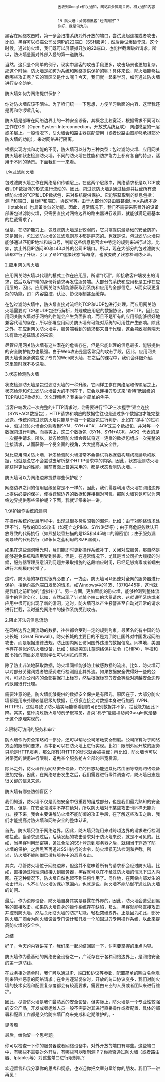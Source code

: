 
                            
                            因收到Google相关通知，网站将会择期关闭。相关通知内容
                            
                            
                            19 防火墙：如何和黑客“划清界限”？
                            你好，我是何为舟。

黑客在网络攻击时，第一步会扫描系统对外开放的端口，尝试发起连接或者攻击。比如，黑客可以扫描公司公网IP的22端口（SSH服务），然后尝试爆破登录。这个时候，通过防火墙，我们既可以屏蔽掉开放的22端口，也能拦截爆破的请求。所以，防火墙是面对外部入侵的第一道防线。

当然，这只是个简单的例子，现实中黑客的攻击手段更多，攻击场景也更加复杂。那这个时候，防火墙是如何为系统和网络提供保护的呢？具体来说，防火墙能够拦截哪些攻击呢？它的盲区又是什么呢？今天，我们就一起来学习，如何通过防火墙进行安全防护。

防火墙如何为网络提供保护？

你对防火墙应该不陌生。为了咱们统一一下思想，方便学习后面的内容，这里我还是再和你啰嗦几句。

防火墙是部署在网络边界上的一种安全设备，其概念比较宽泛，根据需求不同可以工作在OSI（Open System Interconnection，开放式系统互联） 网络模型的一层或多层上。一般情况下，防火墙会和路由器搭配使用（或者说路由器能够承担部分防火墙的功能），来对网络进行隔离。

根据实现方式和功能的不同，防火墙可以分为三种类型：包过滤防火墙、应用网关防火墙和状态检测防火墙。不同的防火墙在性能和防护能力上都有各自的特点，适用于不同的场景。下面我们一一来看。

1.包过滤防火墙

包过滤防火墙工作在网络层和传输层上。在这两个层级中，网络请求都是以TCP或者UDP数据包的形式进行流动的。因此，包过滤防火墙是通过检测并拦截所有流经防火墙的TCP和UDP数据包，来对系统提供保护。它能够获取到的信息包括：源IP和端口、目标IP和端口、协议号等。由于大部分的路由器甚至Linux系统本身（Iptables）也具备类似的功能。因此，通常情况下，我们不需要采购额外的设备部署包过滤防火墙，只需要直接对网络边界的路由器进行设置，就能够满足最基本的拦截需求了。

但是，在防护能力上，包过滤防火墙是比较弱的，它只能提供最基础的安全防护。这是因为，包过滤防火墙的过滤规则基本都是静态的。也就是说，包过滤防火墙只能够通过匹配IP地址和端口号，判断这些信息是否命中特定的规则来进行过滤。比如，禁止外网IP访问80和443以外的公司IP端口。所以，现在大部分的包过滤防火墙都进行了升级，引入了诸如“连接状态”等概念，也就变成了状态检测防火墙。

2.应用网关防火墙

应用网关防火墙以代理的模式工作在应用层。所谓“代理”，即接收客户端发出的请求，然后以客户端的身份将请求再发往服务端。大部分的系统和应用都是工作在应用层的，因此，应用网关防火墙能够获取到系统和应用的全部信息，从而实现更复杂的功能，如：内容监控、认证、协议限制甚至缓存。

在包过滤防火墙中，防火墙直接对流经的TCP和UDP包进行处理。而应用网关防火墙需要对TCP和UDP包进行解析，处理成应用层的数据协议，如HTTP。因此应用网关防火墙对于网络的性能会产生负面影响，而且不是所有的应用都能够很好地兼容代理的存在，所以部署应用网关防火墙有可能对系统的可用性产生影响。除此之外，在应用网关防火墙中，服务端看到的请求都来自于代理，这会导致服务端无法有效地追踪请求的来源。

尽管应用网关防火墙有这些潜在的危害存在，但是它能处理的信息最多，能够提供的安全防护能力也最强。由于Web攻击是黑客常见的攻击手段，因此，应用网关防火墙也逐渐演变成了专门的Web防火墙，在之后的课程中，我们会详细介绍，这里暂时就不多说啦。

3.状态检测防火墙

状态检测防火墙是包过滤防火墙的一种升级，它同样工作在网络层和传输层之上。状态检测和包过滤防火墙最大的不同在于，它会以连接的形式来“看待”低层级的TCP和UDP数据包。怎么理解呢？我来举个简单的例子。

当客户端发起一次完整的HTTP请求时，会需要进行“TCP三次握手”建立连接（SYN+ACK数据包），HTTP请求和响应的数据往往也是通过多个数据包才能完整发送。传统的包过滤防火墙只能基于每一个数据包进行判断，比如在“握手”的过程中，包过滤防火墙会分别看到SYN、SYN+ACK、ACK这三个数据包，并对每一个数据包进行判断。而事实上，这三个数据包（SYN、SYN+ACK、ACK）代表的是一次握手请求。所以，状态检测防火墙会尝试将这一连串的数据包组成一次完整的连接请求，从而获得一个更全面的视角，大大提高其安全性。

对比应用网关防火墙，状态检测防火墙通常不会尝试将数据包构建成高层级的数据，也就是说它不会尝试去解析整个HTTP请求中的内容。因此，状态检测防火墙能获得更优的性能。目前市面上普遍采用的，都是状态检测防火墙。-


防火墙可以为网络边界提供哪些保护呢？

网络边界之间的信用层级通常是不一样的，因此，我们需要利用防火墙在网络边界上提供必要的保护，使得跨越边界的数据和连接相对可信。那防火墙究竟可以为网络边界提供哪些保护呢？下面，我就详细来讲一讲。

1.保护操作系统的漏洞

在操作系统的发展历程中，出现过很多臭名昭著的漏洞。比如：由于对网络请求处理不当，导致的DDoS攻击（如死亡之PING、SYN洪泛等）；由于高危服务默认开放导致的代码执行（如熊猫烧香扫描的是135和445端口的弱密钥）；由于服务漏洞导致的代码执行（如永恒之蓝利用的SMB漏洞）。

如果在这些漏洞曝光时，我们能即时更新操作系统补丁、关闭对应服务，那自然是能够避免系统和应用受到侵害。但是，在通常情况下，尤其是当公司扩大规模的时候，服务器管理员意识到问题并采取措施的这段响应时间，已经足够病毒或者蠕虫进行大规模的传播了。

这时，防火墙的存在就很有必要了。一方面，防火墙可以迅速对全网的服务器进行保护，拒绝向高危端口发起的请求，如Windows中的135、137和445等，这也就是我们之前所说的“虚拟补丁”。另一方面，更加智能的防火墙，能够检测到整体流量中的异常变化，比如，突然出现了针对某个端口的大量请求，这就说明系统或者应用中很可能出现了新的漏洞，这时，防火墙可以产生报警甚至自动对异常的请求进行拦截，及时避免网络中的操作系统受到攻击。

2.阻止非法的信息流动

在网络边界之间流动的数据，往往都会受到一定的规则约束。最著名的有中国的防火长城（Great Firewall）。防火长城的主要目的不是为了防止国外对中国发起网络攻击，而是根据法律法规，防止国内网民访问国外违法的数据信息。同样地，美国也存在类似的防火墙设备，比如：根据美国儿童网络保护法令（CHIPA），学校和图书馆的网络必须限制学生可以浏览的网页。

除了防止非法地获取数据，防火墙同样能够防止敏感数据的流出。比如，防火墙可以对部分关键词或者敏感词进行检测阻止其外流。如果数据安全做得好一些的公司，可以对公司内的全部数据打上标签，然后根据标签的安全等级对跨越安全边界的数据进行处理。

需要注意的是，防火墙能够提供的数据安全保护是有限的。原因在于，大部分防火墙都是用来处理较低层级的数据，且很多连接会对数据本身进行加密（VPN、HTTPS）。这就导致了防火墙实际能够看到的可识别数据并不多，拦截能力因此下降。其实，这种绕过防火墙的例子很常见，各类“梯子”能翻墙访问Google就是基于这个原理实现的。

3.限制可访问的服务和审计

防火墙作为安全策略的一部分，还可以帮助公司落地安全制度。公司所有对于网络方面的限制和要求，基本都可以在防火墙上进行实现。比如：限制外网开放的服务只能是HTTP服务，那么所有非HTTP的请求就会被拦截；再比如，防火墙也可以对带宽的使用进行限制，避免某个服务抢占全部的带宽资源。

除此之外，防火墙作为网络安全设备，它的日志功能通常比路由器等常规网络设备更加完备。因此，在网络攻击发生之后，我们需要进行事件调查时，防火墙日志是很关键的信息来源。

防火墙有哪些防御盲区？

我们知道，防火墙不仅是网络安全中很重要的组成部分，也是我们最为熟知的安全工具。但是，在安全领域中不存在绝对，所以防火墙对于某些攻击也同样无能为力。接下来，我会主要讲解防火墙不能防御的攻击手段，在了解这些攻击之后，我们才能提高对防火墙和网络安全的整体认识。

首先，防火墙只位于网络边界。因此，防火墙只能用来对跨越边界的请求进行检测和拦截。当请求通过后，后续发起的攻击请求对于防火墙来说，就是不可见的。比如，当黑客利用弱密钥，通过合法的SSH登录到服务器之后，就相当于穿透了防火墙的保护，之后黑客再通过SSH执行的命令，防火墙都无法检测和拦截。所以，防火墙不能防御已授权服务中的恶意攻击。

其次，尽管防火墙位于网络边界，但这并不意味着所有的请求都会经过防火墙。比如，直接通过物理网线接入到服务器，黑客就可以在不经过防火墙的情况下进入内网。在这种情况下，防火墙自然也起不到任何作用了。同样地，在网络内部发生的攻击行为，也不在防火墙的保护范围内。也就是说，防火墙不能防御不通过防火墙的访问。

最后，作为边界设备，防火墙自身其实是暴露在外界的。因此，防火墙会遭受到黑客的直接攻击。如果防火墙自身的操作系统存在缺陷，那么，黑客就能够直接攻击并控制防火墙，然后关闭防火墙的防护功能，轻松突破边界。正是因为如此，部分防火墙厂商会为防火墙设备专门设计和开发一个加固过的专用操作系统，以此来提高防火墙的安全性。

总结

好了，今天的内容讲完了。我们来一起总结回顾一下，你需要掌握的重点内容。

防火墙作为最基础的网络安全设备之一，广泛存在于各种网络边界上，是网络安全的第一道防线。

在业务相对简单时，我们可以通过IP、端口和协议等参数，配置简单的黑白名单规则来阻挡恶意的网络请求；在业务逐渐复杂时，开放的端口协议变多，我们对防火墙的技术实现和配置复杂度都会有较高要求，需要由专业的人员或者团队来进行维护。

因此，尽管防火墙是我们最熟悉的安全设备，但实际上，防火墙是一个专业性较强的安全产品，开发或者运维人员一般不需要对其进行直接操作或者配置，具体的部署和配置工作都是交给防火墙厂商来完成和定期维护的。-


思考题

最后，给你留一个思考题。

你可以检查一下你的服务器或者网络设备中，对外开放的端口有哪些。这些端口中，有哪些不需要对外开放，有哪些可以限制源IP？你能否通过防火墙（或者路由器、Iptables等）对这些端口进行限制呢？

欢迎留言和我分享你的思考和疑惑，也欢迎你把文章分享给你的朋友。我们下一讲再见！

                        
                        
                            